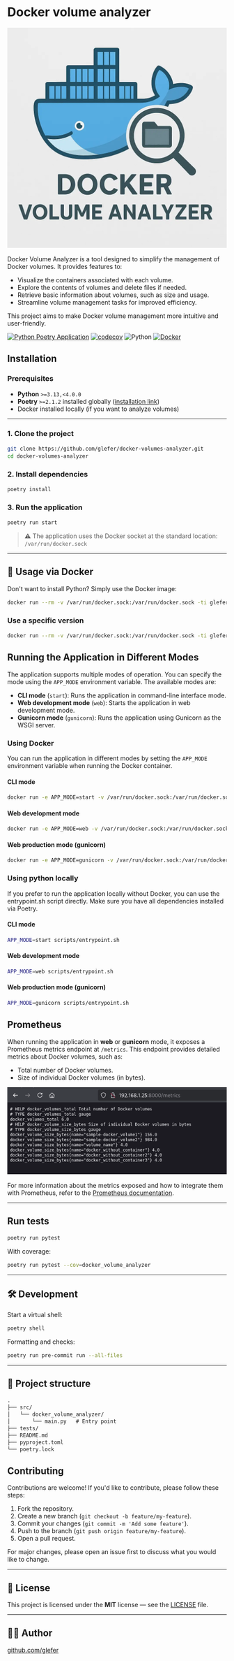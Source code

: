 # Docker volume analyzer

![Banner](./doc/assets/icon.webp)

Docker Volume Analyzer is a tool designed to simplify the management of Docker volumes. It provides features to:

- Visualize the containers associated with each volume.
- Explore the contents of volumes and delete files if needed.
- Retrieve basic information about volumes, such as size and usage.
- Streamline volume management tasks for improved efficiency.

This project aims to make Docker volume management more intuitive and user-friendly.

[![Python Poetry Application](https://github.com/glefer/docker-volumes-analyzer/actions/workflows/main.yml/badge.svg)](https://github.com/glefer/docker-volumes-analyzer/actions/workflows/main.yml)
[![codecov](https://codecov.io/gh/glefer/docker-volumes-analyzer/branch/main/graph/badge.svg?token=JRjmc0emjT)](https://codecov.io/gh/glefer/docker-volumes-analyzer)
![Python](https://img.shields.io/badge/python-3.13-blue)
[![Docker](https://img.shields.io/docker/pulls/glefer/docker-volumes-analyzer)](https://hub.docker.com/r/glefer/docker-volumes-analyzer)

## Installation

### Prerequisites

- **Python** `>=3.13,<4.0.0`
- **Poetry** `>=2.1.2` installed globally ([installation link](https://python-poetry.org/docs/#installation))
- Docker installed locally (if you want to analyze volumes)

---

### 1. Clone the project

```bash
git clone https://github.com/glefer/docker-volumes-analyzer.git
cd docker-volumes-analyzer
```

### 2. Install dependencies

```bash
poetry install
```

### 3. Run the application

```bash
poetry run start
```

> ⚠️ The application uses the Docker socket at the standard location: `/var/run/docker.sock`

---

## 🐳 Usage via Docker 

Don't want to install Python? Simply use the Docker image:

```bash
docker run --rm -v /var/run/docker.sock:/var/run/docker.sock -ti glefer/docker-volumes-analyzer:latest
```

### Use a specific version

```bash
docker run --rm -v /var/run/docker.sock:/var/run/docker.sock -ti glefer/docker-volumes-analyzer:0.1.0
```

## Running the Application in Different Modes

The application supports multiple modes of operation. You can specify the mode using the `APP_MODE` environment variable. The available modes are:

- **CLI mode** (`start`): Runs the application in command-line interface mode.
- **Web development mode** (`web`): Starts the application in web development mode.
- **Gunicorn mode** (`gunicorn`): Runs the application using Gunicorn as the WSGI server.

### Using Docker
You can run the application in different modes by setting the `APP_MODE` environment variable when running the Docker container.

#### CLI mode
```bash
docker run -e APP_MODE=start -v /var/run/docker.sock:/var/run/docker.sock glefer/docker-volumes-analyzer:latest
```

#### Web development mode
```bash
docker run -e APP_MODE=web -v /var/run/docker.sock:/var/run/docker.sock glefer/docker-volumes-analyzer:latest
```

#### Web production mode (gunicorn)
```bash
docker run -e APP_MODE=gunicorn -v /var/run/docker.sock:/var/run/docker.sock glefer/docker-volumes-analyzer:latest
```

### Using python locally
If you prefer to run the application locally without Docker, you can use the entrypoint.sh script directly. Make sure you have all dependencies installed via Poetry.


#### CLI mode
```bash
APP_MODE=start scripts/entrypoint.sh
```

#### Web development mode
```bash
APP_MODE=web scripts/entrypoint.sh
```

#### Web production mode (gunicorn)
```bash
APP_MODE=gunicorn scripts/entrypoint.sh
```

## Prometheus

When running the application in **web** or **gunicorn** mode, it exposes a Prometheus metrics endpoint at `/metrics`. This endpoint provides detailed metrics about Docker volumes, such as:

- Total number of Docker volumes.
- Size of individual Docker volumes (in bytes).

![Metrics](./doc/assets/metrics-endpoint.png)


For more information about the metrics exposed and how to integrate them with Prometheus, refer to the [Prometheus documentation](./doc/prometheus.md).

---

## Run tests

```bash
poetry run pytest
```

With coverage:

```bash
poetry run pytest --cov=docker_volume_analyzer
```

---

## 🛠 Development

Start a virtual shell:

```bash
poetry shell
```

Formatting and checks:
```bash
poetry run pre-commit run --all-files
```

---

## 🔧 Project structure

```
.
├── src/
│   └── docker_volume_analyzer/
│       └── main.py   # Entry point
├── tests/
├── README.md
├── pyproject.toml
└── poetry.lock
```

## Contributing

Contributions are welcome! If you'd like to contribute, please follow these steps:

1. Fork the repository.
2. Create a new branch (`git checkout -b feature/my-feature`).
3. Commit your changes (`git commit -m 'Add some feature'`).
4. Push to the branch (`git push origin feature/my-feature`).
5. Open a pull request.

For major changes, please open an issue first to discuss what you would like to change.

---

## 📝 License

This project is licensed under the **MIT** license — see the [LICENSE](./LICENSE) file.

---

## 👨‍💻 Author
[github.com/glefer](https://github.com/glefer)